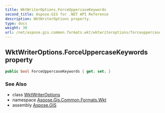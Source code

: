 ```yaml
---
title: WktWriterOptions.ForceUppercaseKeywords
second_title: Aspose.GIS for .NET API Reference
description: WktWriterOptions property. 
type: docs
weight: 30
url: /net/aspose.gis.common.formats.wkt/wktwriteroptions/forceuppercasekeywords/
---
```

## WktWriterOptions.ForceUppercaseKeywords property

```csharp
public bool ForceUppercaseKeywords { get; set; }
```

### See Also

* class [WktWriterOptions](../)
* namespace [Aspose.Gis.Common.Formats.Wkt](../../wktwriteroptions/)
* assembly [Aspose.GIS](../../../)


